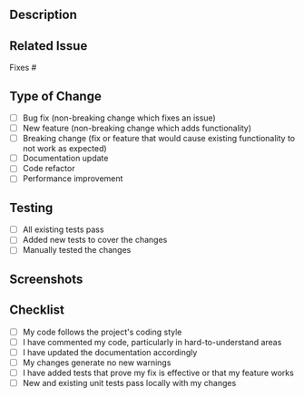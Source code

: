 ## Description
<!-- Provide a brief description of the changes introduced by this PR -->

## Related Issue
<!-- Link to the issue that this PR addresses (if applicable) -->
Fixes #

## Type of Change
<!-- Mark the appropriate option with an "x" -->
- [ ] Bug fix (non-breaking change which fixes an issue)
- [ ] New feature (non-breaking change which adds functionality)
- [ ] Breaking change (fix or feature that would cause existing functionality to not work as expected)
- [ ] Documentation update
- [ ] Code refactor
- [ ] Performance improvement

## Testing
<!-- Describe the tests you ran to verify your changes -->
- [ ] All existing tests pass
- [ ] Added new tests to cover the changes
- [ ] Manually tested the changes

## Screenshots
<!-- If applicable, add screenshots to help explain your changes -->

## Checklist
<!-- Mark completed items with an "x" -->
- [ ] My code follows the project's coding style
- [ ] I have commented my code, particularly in hard-to-understand areas
- [ ] I have updated the documentation accordingly
- [ ] My changes generate no new warnings
- [ ] I have added tests that prove my fix is effective or that my feature works
- [ ] New and existing unit tests pass locally with my changes
